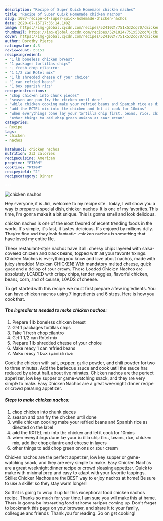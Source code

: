 ```yaml
---
description: "Recipe of Super Quick Homemade chicken nachos"
title: "Recipe of Super Quick Homemade chicken nachos"
slug: 1087-recipe-of-super-quick-homemade-chicken-nachos
date: 2020-07-15T17:56:14.108Z
image: https://img-global.cpcdn.com/recipes/5241024/751x532cq70/chicken-nachos-recipe-main-photo.jpg
thumbnail: https://img-global.cpcdn.com/recipes/5241024/751x532cq70/chicken-nachos-recipe-main-photo.jpg
cover: https://img-global.cpcdn.com/recipes/5241024/751x532cq70/chicken-nachos-recipe-main-photo.jpg
author: Dorothy Pierce
ratingvalue: 4.3
reviewcount: 23151
recipeingredient:
- "1 lb boneless chicken breast"
- "1 packages tortillas chips"
- "1 fresh chop cilantro"
- "1 1/2 can Rotel mix"
- "1 lb shredded cheese of your choice"
- "1 can refried beans"
- "1 box spanish rice"
recipeinstructions:
- "chop chicken into chunk pieces"
- "season and pan fry the chicken until done"
- "while chicken cooking make your refried beans and Spanish rice as directed on the label"
- "add the ROTEL mix into the chicken and let it cook for 10mins"
- "when everythings done lay your tortilla chip first, beans, rice, chicken mix, add the chop cilantro and cheese in layers"
- "other things to add chop green onions or sour cream"
categories:
- Recipe
tags:
- chicken
- nachos

katakunci: chicken nachos 
nutrition: 233 calories
recipecuisine: American
preptime: "PT30M"
cooktime: "PT30M"
recipeyield: "2"
recipecategory: Dinner

---
```



![chicken nachos](https://img-global.cpcdn.com/recipes/5241024/751x532cq70/chicken-nachos-recipe-main-photo.jpg)

Hey everyone, it is Jim, welcome to my recipe site. Today, I will show you a way to prepare a special dish, chicken nachos. It is one of my favorites. This time, I'm gonna make it a bit unique. This is gonna smell and look delicious.

chicken nachos is one of the most favored of recent trending foods in the world. It's simple, it's fast, it tastes delicious. It's enjoyed by millions daily. They're fine and they look fantastic. chicken nachos is something that I have loved my entire life.

These restaurant-style nachos have it all: cheesy chips layered with salsa-covered chicken and black beans, topped with all your favorite fixings. Chicken Nachos is everything you know and love about nachos, made with juicy shredded Mexican CHICKEN! With mandatory melted cheese, quick guac and a dollop of sour cream. These Loaded Chicken Nachos are absolutely LOADED with crispy chips, tender veggies, flavorful chicken, beans, corn, and of course, LOADS of cheese.


To get started with this recipe, we must first prepare a few ingredients. You can have chicken nachos using 7 ingredients and 6 steps. Here is how you cook that.

<!--inarticleads1-->

##### The ingredients needed to make chicken nachos:

1. Prepare 1 lb boneless chicken breast
1. Get 1 packages tortillas chips
1. Take 1 fresh chop cilantro
1. Get 1 1/2 can Rotel mix
1. Prepare 1 lb shredded cheese of your choice
1. Make ready 1 can refried beans
1. Make ready 1 box spanish rice


Cook the chicken with salt, pepper, garlic powder, and chili powder for two to three minutes. Add the barbecue sauce and cook until the sauce has reduced by about half, about five minutes. Chicken nachos are the perfect appetizer, low key supper or game-watching snack, and they are very simple to make. Easy Chicken Nachos are a great weeknight dinner recipe or crowd pleasing appetizer. 

<!--inarticleads2-->

##### Steps to make chicken nachos:

1. chop chicken into chunk pieces
1. season and pan fry the chicken until done
1. while chicken cooking make your refried beans and Spanish rice as directed on the label
1. add the ROTEL mix into the chicken and let it cook for 10mins
1. when everythings done lay your tortilla chip first, beans, rice, chicken mix, add the chop cilantro and cheese in layers
1. other things to add chop green onions or sour cream


Chicken nachos are the perfect appetizer, low key supper or game-watching snack, and they are very simple to make. Easy Chicken Nachos are a great weeknight dinner recipe or crowd pleasing appetizer. Quick to make with minimal prep and easy to adapt with your favorite toppings. Skillet Chicken Nachos are the BEST way to enjoy nachos at home! Be sure to use a skillet so they stay warm longer! 

So that is going to wrap it up for this exceptional food chicken nachos recipe. Thanks so much for your time. I am sure you will make this at home. There is gonna be interesting food at home recipes coming up. Don't forget to bookmark this page on your browser, and share it to your family, colleague and friends. Thank you for reading. Go on get cooking!
